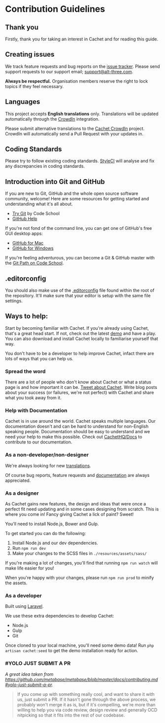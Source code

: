 # Contribution Guidelines

## Thank you

Firstly, thank you for taking an interest in Cachet and for reading this guide.

## Creating issues

We track feature requests and bug reports on the [issue tracker](https://github.com/cachethq/Cachet/issues). Please send support requests to our support email; [support@alt-three.com](mailto:support@alt-three.com?subject=Cachet%20Support).

**Always be respectful.** Organisation members reserve the right to lock topics if they feel necessary.

## Languages

This project accepts **English translations** only. Translations will be updated automatically through the [CrowdIn](https://translate.cachethq.io) integration.

Please submit alternative translations to the [Cachet CrowdIn](https://translate.cachethq.io) project. CrowdIn will automatically send a Pull Request with your updates in.

## Coding Standards

Please try to follow existing coding standards. [StyleCI](https://styleci.io) will analyse and fix any discrepancies in coding standards.

## Introduction into Git and GitHub

If you are new to Git, GitHub and the whole open source software community, welcome! Here are some resources for getting started and understanding what it's all about.

- [Try Git](https://try.github.io/levels/1/challenges/1) by Code School
- [GitHub Help](https://help.github.com)

If you're not fond of the command line, you can get one of GitHub's free GUI desktop apps:

- [GitHub for Mac](https://github.com/blog/1510-installing-git-from-github-for-mac)
- [GitHub for Windows](https://github.com/blog/1127-github-for-windows)

If you're feeling adventurous, you can become a Git & GitHub master with the [Git Path on Code School](https://www.codeschool.com/paths/git).

## .editorconfig

You should also make use of the [.editorconfig](/.editorconfig) file found within the root of the repository. It'll make sure that your editor is setup with the same file settings.

## Ways to help:

Start by becoming familiar with Cachet. If you're already using Cachet, that's a great head start. If not, check out the latest [demo](https://dev.cachethq.io) and have a play. You can also download and install Cachet locally to familiarise yourself that way.

You don't have to be a developer to help improve Cachet, infact there are lots of ways that you can help us.

### Spread the word

There are a lot of people who don't know about Cachet or what a status page is and how important it can be. [Tweet about Cachet](https://twitter.com/CachetHQ). Write blog posts about your success (or failures, we're not perfect) with Cachet and share what you took away from it.

### Help with Documentation

Cachet is in use around the world. Cachet speaks multiple languages. Our documentation doesn't and can be hard to understand for non-English speaking people. Documentation should be easy to understand and we need your help to make this possible. Check out [CachetHQ/Docs](https://github.com/CachetHQ/Docs) to contribute to our documentation.

### As a non-developer/non-designer

We're always looking for new [translations](#translations).

Of course bug reports, feature requests and [documentation](https://docs.cachethq.io) are always appreciated.

### As a designer

As Cachet gains new features, the design and ideas that were once a perfect fit need updating and in some cases designing from scratch. This is where you come in! Fancy giving Cachet a lick of paint? Sweet!

You'll need to install Node.js, Bower and Gulp.

To get started you can do the following:

1. Install Node.js and our dev dependencies.
2. Run `npm run dev`
3. Make your changes to the SCSS files in `./resources/assets/sass/`

If you're making a lot of changes, you'll find that running `npm run watch` will make life easier for you!

When you're happy with your changes, please run `npm run prod` to minify the assets.

### As a developer

Built using [Laravel](https://laravel.com).

We use these extra dependencies to develop Cachet:

- Node.js
- Gulp
- Git

Once cloned to your local machine, you'll need some demo data! Run `php artisan cachet:seed` to get the demo installation ready for action.

### #YOLO JUST SUBMIT A PR

_A great idea taken from https://github.com/metabase/metabase/blob/master/docs/contributing.md#yolo-just-submit-a-pr._

> If you come up with something really cool, and want to share it with us, just submit a PR. If it hasn't gone through the above process, we probably won't merge it as is, but if it's compelling, we're more than willing to help you via code review, design review and generally OCD nitpicking so that it fits into the rest of our codebase.
